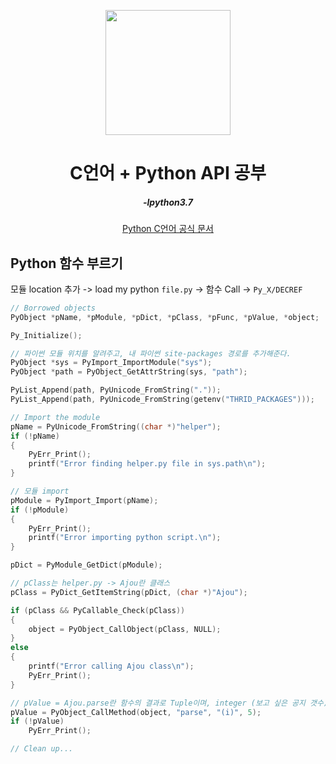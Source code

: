 <div align="center">
<p>
    <img width="200" src="https://cdn.iconscout.com/icon/free/png-512/c-programming-569564.png">
</p>
<h1>C언어 + Python API 공부</h1>
    <h5>-lpython3.7</h5>

[Python C언어 공식 문서](https://python.readthedocs.io/en/latest/extending/extending.html)

</div>

## Python 함수 부르기

모듈 location 추가 -> load my python `file.py` -> 함수 Call -> `Py_X/DECREF`

```c
// Borrowed objects
PyObject *pName, *pModule, *pDict, *pClass, *pFunc, *pValue, *object;

Py_Initialize();

// 파이썬 모듈 위치를 알려주고, 내 파이썬 site-packages 경로를 추가해준다.
PyObject *sys = PyImport_ImportModule("sys");
PyObject *path = PyObject_GetAttrString(sys, "path");

PyList_Append(path, PyUnicode_FromString("."));
PyList_Append(path, PyUnicode_FromString(getenv("THRID_PACKAGES")));

// Import the module
pName = PyUnicode_FromString((char *)"helper");
if (!pName)
{
    PyErr_Print();
    printf("Error finding helper.py file in sys.path\n");
}

// 모듈 import
pModule = PyImport_Import(pName);
if (!pModule)
{
    PyErr_Print();
    printf("Error importing python script.\n");
}

pDict = PyModule_GetDict(pModule);

// pClass는 helper.py -> Ajou란 클래스
pClass = PyDict_GetItemString(pDict, (char *)"Ajou");

if (pClass && PyCallable_Check(pClass))
{
    object = PyObject_CallObject(pClass, NULL);
}
else
{
    printf("Error calling Ajou class\n");
    PyErr_Print();
}

// pValue = Ajou.parse란 함수의 결과로 Tuple이며, integer (보고 싶은 공지 갯수)
pValue = PyObject_CallMethod(object, "parse", "(i)", 5);
if (!pValue)
    PyErr_Print();

// Clean up...
```
